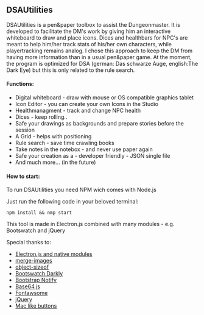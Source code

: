 ## **DSAUtilities**

DSAUtilities is a pen&paper toolbox to assist the Dungeonmaster. It is developed to facilitate the DM's work by giving him an interactive whiteboard to draw and place icons. Dices and healthbars for NPC's are meant to help him/her track stats of his/her own characters, while playertracking remains analog. I chose this approach to keep the DM from having more information than in a usual pen&paper game. 
At the moment, the program is optimized for DSA (german: Das schwarze Auge, english:The Dark Eye) but this is only related to the rule search.

#### Functions:
 * Digital whiteboard - draw with mouse or OS compatible graphics tablet
 * Icon Editor - you can create your own Icons in the Studio
 * Healthmanagment - track and change NPC health
 * Dices - keep rolling..
 * Safe your drawings as backgrounds and prepare stories before the session
 * A Grid - helps with positioning
 * Rule search - save time crawling books
 * Take notes in the notebox - and never use paper again
 * Safe your creation as a - developer friendly - JSON single file
 * And much more... (in the future)

#### How to start:
To run DSAUtilities you need NPM wich comes with Node.js

Just run the following code in your beloved terminal:
 
 `npm install && nmp start`



 This tool is made in Electron.js combined with many modules - e.g. Bootswatch and jQuery

 Special thanks to:

 * [Electron.js and native modules](https://electronjs.org/)
 * [merge-images](https://github.com/lukechilds/merge-images)
 * [object-sizeof](https://github.com/miktam/sizeof)
 * [Bootswatch Darkly](https://bootswatch.com/darkly/)
 * [Bootstrap Notify](http://bootstrap-notify.remabledesigns.com/)
 * [Base64.js](https://github.com/dankogai/js-base64)
 * [Fontawsome](https://fontawesome.com/)
 * [jQuery](https://jquery.com/)
 * [Mac like buttons](https://bootsnipp.com/snippets/z8ZVX)
